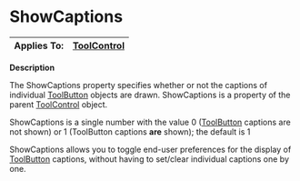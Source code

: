 




<h1 class="heading"><span class="name">ShowCaptions</span></h1>

| Applies To: | [ToolControl](./toolcontrol.md) |
| --- | ---  |


**Description**


The ShowCaptions property specifies whether or not the captions of individual [ToolButton](./toolbutton.md) objects are drawn. ShowCaptions is a property of the parent [ToolControl](./toolcontrol.md) object.


ShowCaptions is a single number with the value 0 ([ToolButton](./toolbutton.md) captions are not shown) or 1 (ToolButton captions **are** shown); the default is 1


ShowCaptions allows you to toggle end-user preferences for the display of [ToolButton](./toolbutton.md) captions, without having to set/clear individual captions one by one.



